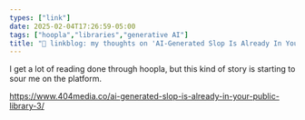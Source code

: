 ```yaml
---
types: ["link"]
date: 2025-02-04T17:26:59-05:00
tags: ["hoopla","libraries","generative AI"]
title: "🔗 linkblog: my thoughts on 'AI-Generated Slop Is Already In Your Public Library'"
---
```

I get a lot of reading done through hoopla, but this kind of story is starting to sour me on the platform.

https://www.404media.co/ai-generated-slop-is-already-in-your-public-library-3/
